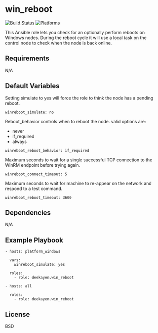 win_reboot
=========
[![Build Status](https://travis-ci.org/deekayen/ansible-role-winreboot.svg?branch=master)](https://travis-ci.org/deekayen/ansible-role-winreboot) [![Platforms](http://img.shields.io/badge/platforms-windows-lightgrey.svg?style=flat)](#)

This Ansible role lets you check for an optionally perform reboots on Windows nodes. During the reboot cycle it will use a local task on the control node to check when the node is back online.


Requirements
------------

N/A

Default Variables
--------------

Setting simulate to yes will force the role to think the node has a pending reboot.

`winreboot_simulate: no`

Reboot_behavior controls when to reboot the node. valid options are:
* never
* if_required
* always

`winreboot_reboot_behavior: if_required`

Maximum seconds to wait for a single successful TCP connection to the WinRM endpoint before trying again.

`winreboot_connect_timeout: 5`

Maximum seconds to wait for machine to re-appear on the network and respond to a test command.

`winreboot_reboot_timeout: 3600`

Dependencies
------------

N/A

Example Playbook
----------------

    - hosts: platform_windows

      vars:
        winreboot_simulate: yes

      roles:
        - role: deekayen.win_reboot

    - hosts: all

      roles:
        - role: deekayen.win_reboot

License
-------

BSD
